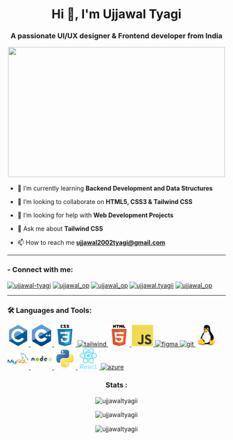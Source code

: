 <h1 align="center">Hi 👋, I'm Ujjawal Tyagi</h1>
<h3 align="center">A passionate UI/UX designer & Frontend developer from India</h3>

<p align="center"> <img width="500" height="300" src="https://user-images.githubusercontent.com/115401171/209433023-50799f5e-9a30-4603-a128-b748e97dfe69.jpg"> </p>

- 🌱 I’m currently learning **Backend Development and Data Structures**

- 👯 I’m looking to collaborate on **HTML5, CSS3 & Tailwind CSS**

- 🤝 I’m looking for help with **Web Development Projects**

- 💬 Ask me about **Tailwind CSS**

- 📫 How to reach me **ujjawal2002tyagi@gmail.com**
<hr>
<h3 align="left"> - Connect with me:</h3>
<p align="left">
<a href="https://linkedin.com/in/ujjawal-tyagi" target="blank"><img align="center" src="https://raw.githubusercontent.com/rahuldkjain/github-profile-readme-generator/master/src/images/icons/Social/linked-in-alt.svg" alt="ujjawal-tyagi" height="30" width="40" /></a>
<a href="https://www.hackerrank.com/ujjawal_op" target="blank"><img align="center" src="https://raw.githubusercontent.com/rahuldkjain/github-profile-readme-generator/master/src/images/icons/Social/hackerrank.svg" alt="ujjawal_op" height="30" width="40" /></a>
<a href="https://www.leetcode.com/ujjawal_op" target="blank"><img align="center" src="https://raw.githubusercontent.com/rahuldkjain/github-profile-readme-generator/master/src/images/icons/Social/leet-code.svg" alt="ujjawal_op" height="30" width="40" /></a>
<a href="https://instagram.com/ujjawal.tyagii" target="blank"><img align="center" src="https://raw.githubusercontent.com/rahuldkjain/github-profile-readme-generator/master/src/images/icons/Social/instagram.svg" alt="ujjawal.tyagii" height="30" width="40" /></a>
<a href="https://www.codechef.com/users/ujjawal_op" target="blank"><img align="center" src="https://cdn.jsdelivr.net/npm/simple-icons@3.1.0/icons/codechef.svg" alt="ujjawal_op" height="30" width="40" /></a>

</p>
<hr>
<h3 align="left">🛠️ Languages and Tools:</h3>
<p align="">  
<a href="https://www.cprogramming.com/" target="_blank" rel="noreferrer"> <img src="https://raw.githubusercontent.com/devicons/devicon/master/icons/c/c-original.svg" alt="c" width="50" height="50"/> </a> 
<a href="https://www.w3schools.com/cpp/" target="_blank" rel="noreferrer"> <img src="https://raw.githubusercontent.com/devicons/devicon/master/icons/cplusplus/cplusplus-original.svg" alt="cplusplus" width="50" height="50"/> </a> 
<a href="https://www.w3schools.com/css/" target="_blank" rel="noreferrer"> <img src="https://raw.githubusercontent.com/devicons/devicon/master/icons/css3/css3-original-wordmark.svg" alt="css3" width="50" height="50"/> </a> 
<a href="https://tailwindcss.com/" target="_blank" rel="noreferrer"> <img src="https://www.vectorlogo.zone/logos/tailwindcss/tailwindcss-icon.svg" alt="tailwind" width="50" height="50"/> </a>
<a href="https://www.w3.org/html/" target="_blank" rel="noreferrer"> <img src="https://raw.githubusercontent.com/devicons/devicon/master/icons/html5/html5-original-wordmark.svg" alt="html5" width="50" height="50"/> </a> 
<a href="https://developer.mozilla.org/en-US/docs/Web/JavaScript" target="_blank" rel="noreferrer"> <img src="https://raw.githubusercontent.com/devicons/devicon/master/icons/javascript/javascript-original.svg" alt="javascript" width="50" height="50"/> </a>
<a href="https://www.figma.com/" target="_blank" rel="noreferrer"> <img src="https://www.vectorlogo.zone/logos/figma/figma-icon.svg" alt="figma" width="50" height="50"/> </a> 
<a href="https://git-scm.com/" target="_blank" rel="noreferrer"> <img src="https://www.vectorlogo.zone/logos/git-scm/git-scm-icon.svg" alt="git" width="50" height="50"/> </a>  
<a href="https://www.linux.org/" target="_blank" rel="noreferrer"> <img src="https://raw.githubusercontent.com/devicons/devicon/master/icons/linux/linux-original.svg" alt="linux" width="50" height="50"/> </a> 
<a href="https://www.mysql.com/" target="_blank" rel="noreferrer"> <img src="https://raw.githubusercontent.com/devicons/devicon/master/icons/mysql/mysql-original-wordmark.svg" alt="mysql" width="50" height="50"/> </a> 
<a href="https://nodejs.org" target="_blank" rel="noreferrer"> <img src="https://raw.githubusercontent.com/devicons/devicon/master/icons/nodejs/nodejs-original-wordmark.svg" alt="nodejs" width="50" height="50"/> </a> 
<a href="https://www.python.org" target="_blank" rel="noreferrer"> <img src="https://raw.githubusercontent.com/devicons/devicon/master/icons/python/python-original.svg" alt="python" width="50" height="50"/> </a> 
<a href="https://reactjs.org/" target="_blank" rel="noreferrer"> <img src="https://raw.githubusercontent.com/devicons/devicon/master/icons/react/react-original-wordmark.svg" alt="react" width="50" height="50"/> </a> 
<a href="https://azure.microsoft.com/en-in/" target="_blank" rel="noreferrer"> <img src="https://www.vectorlogo.zone/logos/microsoft_azure/microsoft_azure-icon.svg" alt="azure" width="50" height="50"/> </a>
</p>

<div align="center">
<h3>Stats : </h3>
<p><img align="center" src="https://github-readme-stats.vercel.app/api/top-langs?username=ujjawaltyagii&show_icons=true&locale=en&layout=compact" alt="ujjawaltyagii" /></p>

<p><img align="center" src="https://github-readme-stats.vercel.app/api?username=ujjawaltyagii&show_icons=true&locale=en" alt="ujjawaltyagii" /></p>

<p><img align="center" src="https://github-readme-streak-stats.herokuapp.com/?user=ujjawaltyagii&" alt="ujjawaltyagii" /></p></div>
